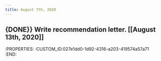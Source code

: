 ```yaml
---
title: August 7th, 2020
---
```


## {DONE}} Write recommendation letter. [[August 13th, 2020]]
:PROPERTIES:
:CUSTOM_ID:027e1dd0-1d92-4316-a203-419574a57a71
:END:
